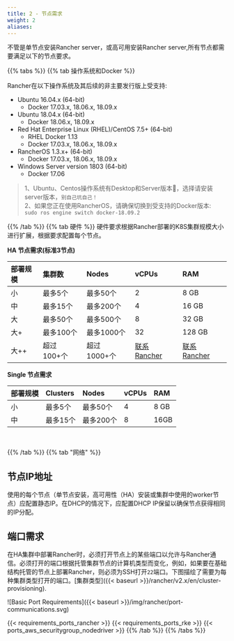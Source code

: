 ```yaml
---
title: 2 - 节点需求
weight: 2
aliases:
---
```


不管是单节点安装Rancher server，或高可用安装Rancher server,所有节点都需要满足以下的节点要求。

{{% tabs %}}
{{% tab 操作系统和Docker %}}

Rancher在以下操作系统及其后续的非主要发行版上受支持:

- Ubuntu 16.04.x (64-bit)
  - Docker 17.03.x, 18.06.x, 18.09.x
- Ubuntu 18.04.x (64-bit)
  - Docker 18.06.x, 18.09.x
- Red Hat Enterprise Linux (RHEL)/CentOS 7.5+ (64-bit)
  - RHEL Docker 1.13
  - Docker 17.03.x, 18.06.x, 18.09.x
- RancherOS 1.3.x+ (64-bit)
  - Docker 17.03.x, 18.06.x, 18.09.x
- Windows Server version 1803 (64-bit)
  - Docker 17.06

>1、Ubuntu、Centos操作系统有Desktop和Server版本，选择请安装server版本，`别自己坑自己！` \
>2、如果您正在使用RancherOS，请确保切换到受支持的Docker版本:\
`sudo ros engine switch docker-18.09.2`

{{% /tab %}}
{{% tab 硬件 %}}
硬件要求根据Rancher部署的K8S集群规模大小进行扩展，根据要求配置每个节点。

**HA 节点需求(标准3节点)**

| **部署规模** | 集群数     | Nodes       | vCPUs                                              | RAM                                                |
| :----------- | :--------- | :---------- | :------------------------------------------------- | :------------------------------------------------- |
| 小           | 最多5个    | 最多50个    | 2                                                  | 8 GB                                               |
| 中           | 最多15个   | 最多200个   | 4                                                  | 16 GB                                              |
| 大           | 最多50个   | 最多500个   | 8                                                  | 32 GB                                              |
| 大+          | 最多100个  | 最多1000个  | 32                                                 | 128 GB                                             |
| 大++         | 超过100+个 | 超过1000+个 | [联系 Rancher](https://www.cnrancher.com/contact/) | [联系 Rancher](https://www.cnrancher.com/contact/) |



**Single 节点需求**

| **部署规模** | Clusters | Nodes     | vCPUs | RAM  |
| :----------- | :------- | :-------- | :---- | :--- |
| 小           | 最多5个  | 最多50个  | 4     | 8 GB |
| 中           | 最多15个 | 最多200个 | 8     | 16GB |

<br/>

{{% /tab %}}
{{% tab  "网络" %}}

<h2>节点IP地址</h2>

使用的每个节点（单节点安装，高可用性（HA）安装或集群中使用的worker节点）应配置静态IP。在DHCP的情况下，应配置DHCP IP保留以确保节点获得相同的IP分配。

<h2>端口需求</h2>

在HA集群中部署Rancher时，必须打开节点上的某些端口以允许与Rancher通信。必须打开的端口根据托管集群节点的计算机类型而变化，例如，如果要在基础结构托管的节点上部署Rancher，则必须为SSH打开`22`端口。下图描绘了需要为每种集群类型打开的端口。[集群类型]({{< baseurl >}}/rancher/v2.x/en/cluster-provisioning).

![Basic Port Requirements]({{< baseurl >}}/img/rancher/port-communications.svg)

{{< requirements_ports_rancher >}}
{{< requirements_ports_rke >}}
{{< ports_aws_securitygroup_nodedriver >}}
{{% /tab %}}
{{% /tabs %}}
